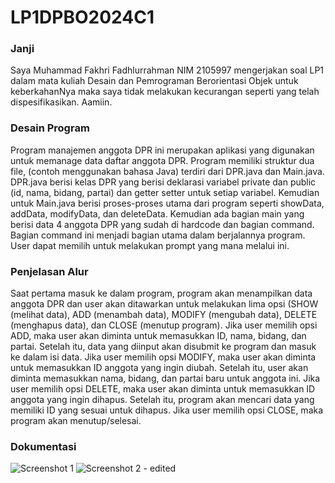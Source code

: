 # LP1DPBO2024C1

### Janji
Saya Muhammad Fakhri Fadhlurrahman NIM 2105997 mengerjakan soal LP1 dalam mata kuliah Desain dan Pemrograman Berorientasi Objek untuk keberkahanNya maka saya tidak melakukan kecurangan seperti yang telah dispesifikasikan. Aamiin.

### Desain Program
Program manajemen anggota DPR ini merupakan aplikasi yang digunakan untuk memanage data daftar anggota DPR. Program memiliki struktur dua file, (contoh menggunakan bahasa Java) terdiri dari DPR.java dan Main.java. DPR.java berisi kelas DPR yang berisi deklarasi variabel private dan public (id, nama, bidang, partai) dan getter setter untuk setiap variabel. Kemudian untuk Main.java berisi proses-proses utama dari program seperti showData, addData, modifyData, dan deleteData. Kemudian ada bagian main yang berisi data 4 anggota DPR yang sudah di hardcode dan bagian command. Bagian command ini menjadi bagian utama dalam berjalannya program. User dapat memilih untuk melakukan prompt yang mana melalui ini.

### Penjelasan Alur
Saat pertama masuk ke dalam program, program akan menampilkan data anggota DPR dan user akan ditawarkan untuk melakukan lima opsi (SHOW (melihat data), ADD (menambah data), MODIFY (mengubah data), DELETE (menghapus data), dan CLOSE (menutup program). Jika user memilih opsi ADD, maka user akan diminta untuk memasukkan ID, nama, bidang, dan partai. Setelah itu, data yang diinput akan disubmit ke program dan masuk ke dalam isi data. Jika user memilih opsi MODIFY, maka user akan diminta untuk memasukkan ID anggota yang ingin diubah. Setelah itu, user akan diminta memasukkan nama, bidang, dan partai baru untuk anggota ini. Jika user memilih opsi DELETE, maka user akan diminta untuk memasukkan ID anggota yang ingin dihapus. Setelah itu, program akan mencari data yang memiliki ID yang sesuai untuk dihapus. Jika user memilih opsi CLOSE, maka program akan menutup/selesai. 

### Dokumentasi
![Screenshot 1](https://github.com/TheRealF6/LP1DPBO2024C1/assets/119662753/18eaa052-5073-414e-a3ab-a30b4a4cf9af)
![Screenshot 2 - edited](https://github.com/TheRealF6/LP1DPBO2024C1/assets/119662753/7845fe83-9dc5-4263-a4fe-f5f60b217141)
